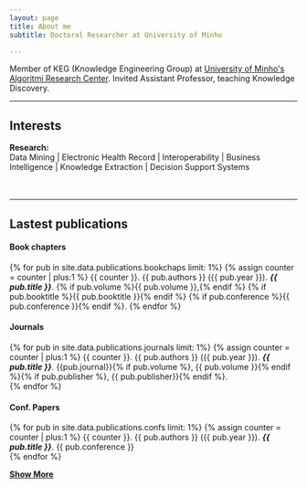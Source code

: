 ```yaml
---
layout: page
title: About me
subtitle: Doctoral Researcher at University of Minho

---
```


Member of KEG (Knowledge Engineering Group) at <a href="https://www.uminho.pt/PT" target="_blank">University of Minho's</a> <a href="http://algoritmi.uminho.pt" target="_blank">Algoritmi Research Center</a>. 
Invited Assistant Professor, teaching Knowledge Discovery.

---

##  Interests

<div class="main-explain-area jumbotron">
    <strong><i class="fa fa-book"></i> Research:</strong><br> 
        Data Mining | Electronic Health Record | Interoperability | Business Intelligence | Knowledge Extraction | Decision Support Systems  <br><br><br>

</div> 

---

## Lastest publications

#### Book chapters
{% for pub in site.data.publications.bookchaps limit: 1%}
 {% assign counter = counter | plus:1 %}
  {{ counter }}. {{ pub.authors }} ({{ pub.year }}). _**{{ pub.title }}**_. {% if pub.volume %}{{ pub.volume }},{% endif %} {% if pub.booktitle %}{{ pub.booktitle }}{% endif %} {% if pub.conference %}{{ pub.conference }}{% endif %}. <a href="{{ pub.url }}" target="_blank"><i class="fa fa-external-link" aria-hidden="true"></i></a> 
{% endfor %}

#### Journals
{% for pub in site.data.publications.journals limit: 1%}
 {% assign counter = counter | plus:1 %}
  {{ counter }}. {{ pub.authors }} ({{ pub.year }}). _**{{ pub.title }}**_. {{pub.journal}}{% if pub.volume %}, {{ pub.volume }}{% endif %}{% if pub.publisher %}, {{ pub.publisher}}{% endif %}. <a href="{{ pub.url }}" target="_blank"><i class="fa fa-external-link" aria-hidden="true"></i></a>  
{% endfor %}

#### Conf. Papers
{% for pub in site.data.publications.confs limit: 1%}
 {% assign counter = counter | plus:1 %}
  {{ counter }}. {{ pub.authors }} ({{ pub.year }}). _**{{ pub.title }}**_. {{ pub.conference }} <a href="{{ pub.url }}" target="_blank"><i class="fa fa-external-link" aria-hidden="true"></i></a>  
{% endfor %}

<p><a href="/publications"><i class="fa fa-plus-square"></i> <strong>Show More</strong></a></p>
